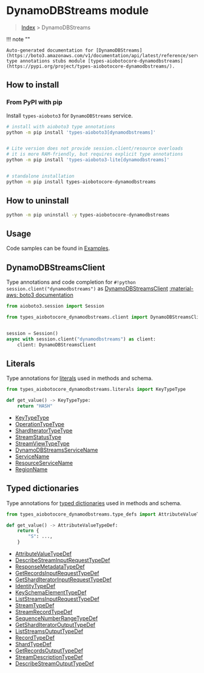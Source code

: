 # DynamoDBStreams module

> [Index](../README.md) > DynamoDBStreams


!!! note ""

    Auto-generated documentation for [DynamoDBStreams](https://boto3.amazonaws.com/v1/documentation/api/latest/reference/services/dynamodbstreams.html#DynamoDBStreams)
    type annotations stubs module [types-aiobotocore-dynamodbstreams](https://pypi.org/project/types-aiobotocore-dynamodbstreams/).

## How to install



### From PyPI with pip

Install `types-aioboto3` for `DynamoDBStreams` service.

```bash
# install with aioboto3 type annotations
python -m pip install 'types-aioboto3[dynamodbstreams]'


# Lite version does not provide session.client/resource overloads
# it is more RAM-friendly, but requires explicit type annotations
python -m pip install 'types-aioboto3-lite[dynamodbstreams]'


# standalone installation
python -m pip install types-aiobotocore-dynamodbstreams
```



## How to uninstall

```bash
python -m pip uninstall -y types-aiobotocore-dynamodbstreams
```

## Usage

Code samples can be found in [Examples](./usage.md).

## DynamoDBStreamsClient

Type annotations and code completion for  `#!python session.client("dynamodbstreams")` as [DynamoDBStreamsClient](./client.md)
[:material-aws: boto3 documentation](https://boto3.amazonaws.com/v1/documentation/api/latest/reference/services/dynamodbstreams.html#DynamoDBStreams.Client)

```python title="Usage example"
from aioboto3.session import Session

from types_aiobotocore_dynamodbstreams.client import DynamoDBStreamsClient


session = Session()
async with session.client("dynamodbstreams") as client:
    client: DynamoDBStreamsClient
```








## Literals

Type annotations for [literals](./literals.md) used in methods and schema.

```python title="Usage example"
from types_aiobotocore_dynamodbstreams.literals import KeyTypeType

def get_value() -> KeyTypeType:
    return "HASH"
```

- [KeyTypeType](./literals.md#keytypetype)
- [OperationTypeType](./literals.md#operationtypetype)
- [ShardIteratorTypeType](./literals.md#sharditeratortypetype)
- [StreamStatusType](./literals.md#streamstatustype)
- [StreamViewTypeType](./literals.md#streamviewtypetype)
- [DynamoDBStreamsServiceName](./literals.md#dynamodbstreamsservicename)
- [ServiceName](./literals.md#servicename)
- [ResourceServiceName](./literals.md#resourceservicename)
- [RegionName](./literals.md#regionname)




## Typed dictionaries

Type annotations for [typed dictionaries](./type_defs.md) used in methods and schema.

```python title="Usage example"
from types_aiobotocore_dynamodbstreams.type_defs import AttributeValueTypeDef

def get_value() -> AttributeValueTypeDef:
    return {
        "S": ...,
    }
```

- [AttributeValueTypeDef](./type_defs.md#attributevaluetypedef)
- [DescribeStreamInputRequestTypeDef](./type_defs.md#describestreaminputrequesttypedef)
- [ResponseMetadataTypeDef](./type_defs.md#responsemetadatatypedef)
- [GetRecordsInputRequestTypeDef](./type_defs.md#getrecordsinputrequesttypedef)
- [GetShardIteratorInputRequestTypeDef](./type_defs.md#getsharditeratorinputrequesttypedef)
- [IdentityTypeDef](./type_defs.md#identitytypedef)
- [KeySchemaElementTypeDef](./type_defs.md#keyschemaelementtypedef)
- [ListStreamsInputRequestTypeDef](./type_defs.md#liststreamsinputrequesttypedef)
- [StreamTypeDef](./type_defs.md#streamtypedef)
- [StreamRecordTypeDef](./type_defs.md#streamrecordtypedef)
- [SequenceNumberRangeTypeDef](./type_defs.md#sequencenumberrangetypedef)
- [GetShardIteratorOutputTypeDef](./type_defs.md#getsharditeratoroutputtypedef)
- [ListStreamsOutputTypeDef](./type_defs.md#liststreamsoutputtypedef)
- [RecordTypeDef](./type_defs.md#recordtypedef)
- [ShardTypeDef](./type_defs.md#shardtypedef)
- [GetRecordsOutputTypeDef](./type_defs.md#getrecordsoutputtypedef)
- [StreamDescriptionTypeDef](./type_defs.md#streamdescriptiontypedef)
- [DescribeStreamOutputTypeDef](./type_defs.md#describestreamoutputtypedef)

